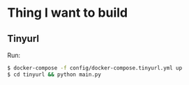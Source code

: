 # Thing I want to build

## Tinyurl

Run:

```bash
$ docker-compose -f config/docker-compose.tinyurl.yml up
$ cd tinyurl && python main.py
```

